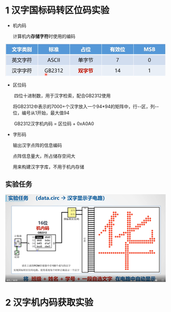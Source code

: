# 1 汉字国标码转区位码实验

* 机内码

  计算机内**存储字符**时使用的编码

![ASCII与GB2312](.\sourceFiles\ASCII与GB2312.png)



* 区位码

  ​	四位十进制数，用于汉字检索，配合GB2312使用

  ​	将GB2312中表示的7000+个汉字放入一个94*94的矩阵中，行--区，列--位，编号从1开始，最大值94

  ​	GB2312汉字机内码 = 区位码 + 0xA0A0

* 字形码

  输出汉字点阵的信息编码

  点阵信息量大，所占储存空间大

  用来构建汉字字库，不用于机内存储

## 实验任务

![试验任务1汉字显示子电路](.\sourceFiles\试验任务1汉字显示子电路.png)



# 2 汉字机内码获取实验

